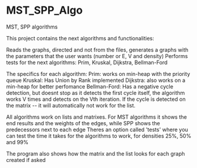 # MST_SPP_Algo
MST, SPP algorithms

This project contains the next algorithms and functionalities:

Reads the graphs, directed and not from the files, generates a graphs with the parameters that the user wants (number or E, V and density)
Performs tests for the next algorithms: Prim, Kruskal, Dijkstra, Bellman-Ford

The specifics for each algorithm:
Prim: works on min-heap with the priority queue
Kruskal: Has Union by Rank implemented
Dijkstra: also works on a min-heap for better perfomance
Bellman-Ford: Has a negative cycle detection, but doesnt stop as it detects the first cycle itself, the algorithm works V times and detects on the Vth iteration.
If the cycle is detected on the matrix -- it will automatically not work for the list.

All algorithms work on lists and matrixes.
For MST algorithms it shows the end results and the weights of the edges, while SPP shows the predecessors next to each edge
Theres an option called 'tests' where you can test the time it takes for the algorithms to work, for densities 25%, 50% and 99%

The program also shows how the matrix and the list looks for each graph created if asked

